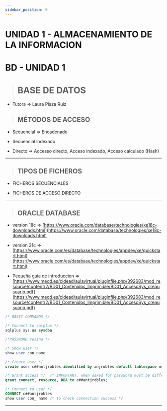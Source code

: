 ```yaml
---
sidebar_position: 0
---
```


# UNIDAD 1 - ALMACENAMIENTO DE LA INFORMACION

# BD - UNIDAD 1



> # BASE DE DATOS

- Tutora => Laura Plaza Ruiz



> ## MÉTODOS DE ACCESO



- Secuencial => Encadenado

- Secuencial indexado 

- Directo => Accesso directo, Acceso indexado, Acceso calculado (Hash)



---



> ## TIPOS DE FICHEROS



- FICHEROS SECUENCIALES

- FICHEROS DE ACCESO DIRECTO




---


> ## ORACLE DATABASE

- version 18c => [https://www.oracle.com/database/technologies/xe18c-downloads.html](https://www.oracle.com/database/technologies/xe18c-downloads.html)

- version 21c => [https://www.oracle.com/es/database/technologies/appdev/xe/quickstart.html](https://www.oracle.com/es/database/technologies/appdev/xe/quickstart.html)



- Pequeña guia de introduccion => [https://www.mecd.es/cidead/aulavirtual/pluginfile.php/392683/mod_resource/content/2/BD01_Contenidos_Imprimible/BD01_AccesoSys_creausuario.pdf](https://www.mecd.es/cidead/aulavirtual/pluginfile.php/392683/mod_resource/content/2/BD01_Contenidos_Imprimible/BD01_AccesoSys_creausuario.pdf)



```sql
/* BASIC COMMANDS */

/* Connect to sqlplus */
sqlplus sys as sysdba

/*PASSWORD resina */

/* Show user */
show user con_name

/* Create user */
create user c##antjrobles identified by anjrobles default tablespace users;

/* Grant access */  /* IMPORTANT, when asked for password must be different from the root password. This is the the password for that specific user. Usually same as user, for exmaple antjrobles */
grant connect, resource, DBA to c##antjrobles;

/* Connect to user */
CONNECT c##antjrobles
show user con_ name /* to check connection success */
```



---



